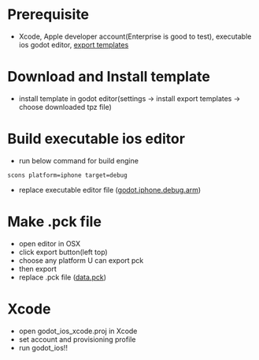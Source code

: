 Prerequisite
============
* Xcode, Apple developer account(Enterprise is good to test), executable ios godot editor, [export templates](https://downloads.tuxfamily.org/godotengine/2.1.3/Godot_v2.1.3-stable_export_templates.tpz)

Download and Install template
============
* install template in godot editor(settings -> install export templates -> choose downloaded tpz file)

Build executable ios editor
============
* run below command for build engine

```
scons platform=iphone target=debug
```
* replace executable editor file ([godot.iphone.debug.arm](../godot_ios_xcode/godot.iphone.debug.arm))

Make .pck file
============
* open editor in OSX
* click export button(left top)
* choose any platform U can export pck
* then export
* replace .pck file ([data.pck](../godot_ios_xcode/data.pck))

Xcode
============
* open godot_ios_xcode.proj in Xcode
* set account and provisioning profile
* run godot_ios!!


